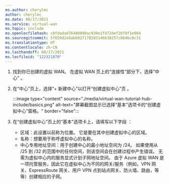 ```yaml
---
ms.author: cherylmc
author: cherylmc
ms.date: 08/17/2021
ms.service: virtual-wan
ms.topic: include
ms.openlocfilehash: c0fdadad76480880ac930e1f472def26f8f1e904
ms.sourcegitcommit: 5f659d2a9abb92f178103146b38257c864bc8c31
ms.translationtype: HT
ms.contentlocale: zh-CN
ms.lasthandoff: 08/17/2021
ms.locfileid: "122321870"
---
```

1. 找到你已创建的虚拟 WAN。 在虚拟 WAN 页上的“连接性”部分下，选择“中心” 。
1. 在“中心”页上，选择“+ 新建中心”以打开“创建虚拟中心”页  。

   :::image type="content" source="./media/virtual-wan-tutorial-hub-include/basics.png" alt-text="屏幕截图显示已选择“基本”选项卡的“创建虚拟中心”窗格。" border="false":::
1. 在“创建虚拟中心”页上的“基本”选项卡上，请填写以下字段 ：

   * 区域：此设置以前称为位置。 它是要在其中创建虚拟中心的区域。
   * 名称：想要用于称呼虚拟中心的名称。
   * 中心专用地址空间：用于创建中心的最小地址空间为 /24。 如果使用从 /25 到 /32 的范围中的任何空间，则该空间会在创建过程中产生错误。 无需为虚拟中心内的服务显式计划子网地址空间。 由于 Azure 虚拟 WAN 是一项托管服务，因此它在虚拟中心为不同的网关/服务（例如，VPN 网关、ExpressRoute 网关、用户 VPN 点到站点网关、防火墙、路由，等等）创建相应的子网。
